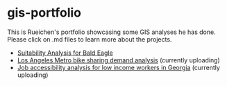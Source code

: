 # gis-portfolio

This is Rueichen's portfolio showcasing some GIS analyses he has done. Please click on .md files to learn more about the projects.
- [Suitability Analysis for Bald Eagle](https://github.com/rc-tsai/gis-portfolio/blob/main/Suitability%20Analysis%20for%20Bald%20Eagle.md)
- [Los Angeles Metro bike sharing demand analysis](https://github.com/rc-tsai/gis-portfolio/blob/main/Los%20Angeles%20Metro%20bike%20sharing%20demand%20analysis.md) (currently uploading)
- [Job accessibility analysis for low income workers in Georgia](https://github.com/rc-tsai/gis-portfolio/blob/main/Job%20accessibility%20analysis%20for%20low%20income%20workers%20in%20Georgia.md) (currently uploading)
